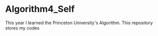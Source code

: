 # Algorithm4_Self
This year I learned the Princeton University's Algorithm. This repository stores my codes

